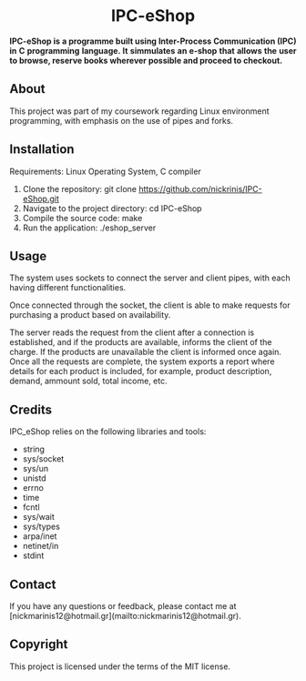 <h1 align="center">IPC-eShop</h1>
<p align="justify"><strong>IPC-eShop is a programme built using Inter-Process Communication (IPC) in C programming language. It simmulates an e-shop that allows the user to browse, reserve books wherever possible and proceed to checkout.</strong>
<br/>
<h2>About</h2>
This project was part of my coursework regarding Linux environment programming, with emphasis on the use of pipes and forks.

<h2>Installation</h2>
Requirements: Linux Operating System, C compiler

1. Clone the repository: git clone https://github.com/nickrinis/IPC-eShop.git
2. Navigate to the project directory: cd IPC-eShop
3. Compile the source code: make
4. Run the application: ./eshop_server

<h2>Usage</h2>

The system uses sockets to connect the server and client pipes, with each having different functionalities.

Once connected through the socket, the client is able to make requests for purchasing a product based on availability.

The server reads the request from the client after a connection is established, and if the products are available, informs the client of the charge. If the products are unavailable the client is informed once again. Once all the requests are complete, the system exports a report where details for each product is included, for example, product description, demand, ammount sold, total income, etc.

<h2>Credits</h2>

IPC_eShop relies on the following libraries and tools:
- string
- sys/socket
- sys/un
- unistd
- errno
- time
- fcntl
- sys/wait
- sys/types
- arpa/inet
- netinet/in
- stdint

<h2>Contact</h2>
If you have any questions or feedback, please contact me at [nickmarinis12@hotmail.gr](mailto:nickmarinis12@hotmail.gr).

<h2>Copyright</h2>
This project is licensed under the terms of the MIT license.
